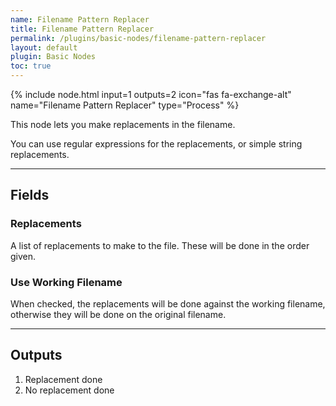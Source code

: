 ```yaml
---
name: Filename Pattern Replacer
title: Filename Pattern Replacer
permalink: /plugins/basic-nodes/filename-pattern-replacer
layout: default
plugin: Basic Nodes
toc: true
---
```


{% include node.html input=1 outputs=2 icon="fas fa-exchange-alt" name="Filename Pattern Replacer" type="Process" %}

This node lets you make replacements in the filename.  

You can use regular expressions for the replacements, or simple string replacements.

---

## Fields

### Replacements
A list of replacements to make to the file.  These will be done in the order given.

### Use Working Filename
When checked, the replacements will be done against the working filename, otherwise they will be done on the original filename.

---

## Outputs
1. Replacement done
2. No replacement done